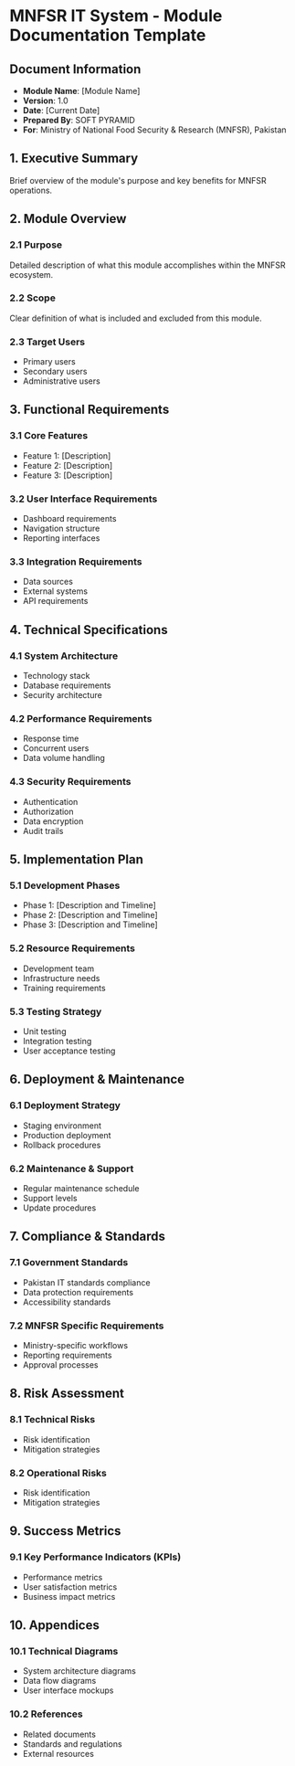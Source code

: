# MNFSR IT System - Module Documentation Template

## Document Information
- **Module Name**: [Module Name]
- **Version**: 1.0
- **Date**: [Current Date]
- **Prepared By**: SOFT PYRAMID
- **For**: Ministry of National Food Security & Research (MNFSR), Pakistan

## 1. Executive Summary
Brief overview of the module's purpose and key benefits for MNFSR operations.

## 2. Module Overview
### 2.1 Purpose
Detailed description of what this module accomplishes within the MNFSR ecosystem.

### 2.2 Scope
Clear definition of what is included and excluded from this module.

### 2.3 Target Users
- Primary users
- Secondary users
- Administrative users

## 3. Functional Requirements
### 3.1 Core Features
- Feature 1: [Description]
- Feature 2: [Description]
- Feature 3: [Description]

### 3.2 User Interface Requirements
- Dashboard requirements
- Navigation structure
- Reporting interfaces

### 3.3 Integration Requirements
- Data sources
- External systems
- API requirements

## 4. Technical Specifications
### 4.1 System Architecture
- Technology stack
- Database requirements
- Security architecture

### 4.2 Performance Requirements
- Response time
- Concurrent users
- Data volume handling

### 4.3 Security Requirements
- Authentication
- Authorization
- Data encryption
- Audit trails

## 5. Implementation Plan
### 5.1 Development Phases
- Phase 1: [Description and Timeline]
- Phase 2: [Description and Timeline]
- Phase 3: [Description and Timeline]

### 5.2 Resource Requirements
- Development team
- Infrastructure needs
- Training requirements

### 5.3 Testing Strategy
- Unit testing
- Integration testing
- User acceptance testing

## 6. Deployment & Maintenance
### 6.1 Deployment Strategy
- Staging environment
- Production deployment
- Rollback procedures

### 6.2 Maintenance & Support
- Regular maintenance schedule
- Support levels
- Update procedures

## 7. Compliance & Standards
### 7.1 Government Standards
- Pakistan IT standards compliance
- Data protection requirements
- Accessibility standards

### 7.2 MNFSR Specific Requirements
- Ministry-specific workflows
- Reporting requirements
- Approval processes

## 8. Risk Assessment
### 8.1 Technical Risks
- Risk identification
- Mitigation strategies

### 8.2 Operational Risks
- Risk identification
- Mitigation strategies

## 9. Success Metrics
### 9.1 Key Performance Indicators (KPIs)
- Performance metrics
- User satisfaction metrics
- Business impact metrics

## 10. Appendices
### 10.1 Technical Diagrams
- System architecture diagrams
- Data flow diagrams
- User interface mockups

### 10.2 References
- Related documents
- Standards and regulations
- External resources
